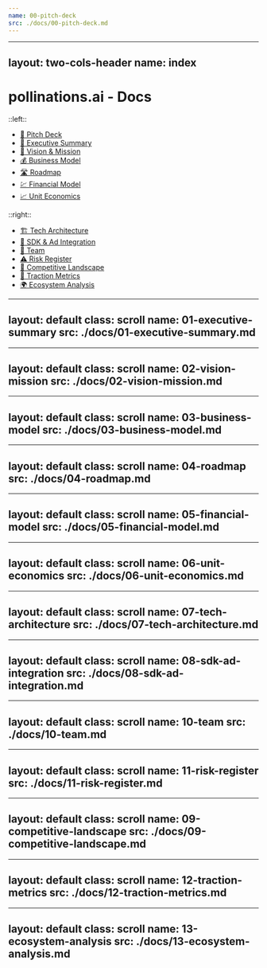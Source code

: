 ```yaml
---
name: 00-pitch-deck
src: ./docs/00-pitch-deck.md
---
```


---
layout: two-cols-header
name: index                          <!-- anchor so links work -->
---

# pollinations.ai - Docs

::left::

- [🎤 Pitch Deck](/00)
- [📑 Executive Summary](/11)
- [🔭 Vision & Mission](/12)
- [💰 Business Model](13)
- [🛣️ Roadmap](/14)
- [💹 Financial Model](15)
- [📈 Unit Economics](16)
  
::right::

- [🏗️ Tech Architecture](/17)
- [🔌 SDK & Ad Integration](/18)
- [👥 Team](/19)
- [⚠️ Risk Register](/20)
- [🥊 Competitive Landscape](/21)
- [🚀 Traction Metrics](/22)
- [🌍 Ecosystem Analysis](/23)

---
layout: default
class: scroll
name: 01-executive-summary
src: ./docs/01-executive-summary.md
---

---
layout: default
class: scroll
name: 02-vision-mission
src: ./docs/02-vision-mission.md
---

---
layout: default
class: scroll
name: 03-business-model
src: ./docs/03-business-model.md
---

---
layout: default
class: scroll
name: 04-roadmap
src: ./docs/04-roadmap.md
---

---
layout: default
class: scroll
name: 05-financial-model
src: ./docs/05-financial-model.md
---

---
layout: default
class: scroll
name: 06-unit-economics
src: ./docs/06-unit-economics.md
---

---
layout: default
class: scroll
name: 07-tech-architecture
src: ./docs/07-tech-architecture.md
---

---
layout: default
class: scroll
name: 08-sdk-ad-integration
src: ./docs/08-sdk-ad-integration.md
---

---
layout: default
class: scroll
name: 10-team
src: ./docs/10-team.md
---

---
layout: default
class: scroll
name: 11-risk-register
src: ./docs/11-risk-register.md
---

---
layout: default
class: scroll
name: 09-competitive-landscape
src: ./docs/09-competitive-landscape.md
---

---
layout: default
class: scroll
name: 12-traction-metrics
src: ./docs/12-traction-metrics.md
---

---
layout: default
class: scroll
name: 13-ecosystem-analysis
src: ./docs/13-ecosystem-analysis.md
---


